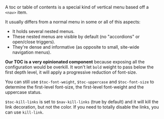 A toc or table of contents is a special kind of vertical menu based off a `<nav>` item.

It usually differs from a normal menu in some or all of this aspects:
- It holds several nested menus.
- These nested menus are visible by default (no "accordions" or open/close triggers).
- They're dense and informative (as opposite to small, site-wide navigation menus).

__Our TOC is a very opinionated component__ because exposing all the configuration would be overkill. It won't let `bold` weight to pass below the first depth level, it will apply a progressive reduction of font-size.

You can still use `$toc-font-weight`, `$toc-uppercase` and `$toc-font-size` to determine the first-level font-size, the first-level font-weight and the uppercase status.

`$toc-kill-links` is set to `$nav-kill-links` (true by default) and it will kill the link decoration, but not the color. If you need to totally disable the links, you can use `kill-link`.